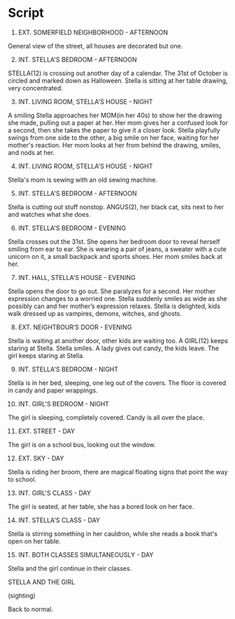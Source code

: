 # Script

1. EXT. SOMERFIELD NEIGHBORHOOD - AFTERNOON

General view of the street, all houses are decorated but one.

2. INT. STELLA'S BEDROOM - AFTERNOON

STELLA(12) is crossing out another day of a calendar. The 31st of October is circled and marked down as Halloween. Stella is sitting at her table drawing, very concentrated.

3. INT. LIVING ROOM, STELLA'S HOUSE - NIGHT

A smiling Stella approaches her MOM(in her 40s) to show her the drawing she made, pulling out a paper at her. Her mom gives her a confused look for a second, then she takes the paper to give it a closer look. Stella playfully swings from one side to the other, a big smile on her face, waiting for her mother's reaction. Her mom looks at her from behind the drawing, smiles, and nods at her.

4. INT. LIVING ROOM, STELLA'S HOUSE - NIGHT

Stella's mom is sewing with an old sewing machine.

5. INT. STELLA'S BEDROOM - AFTERNOON

Stella is cutting out stuff nonstop. ANGUS(2), her black cat, sits next to her and watches what she does.

6. INT. STELLA'S BEDROOM - EVENING

Stella crosses out the 31st. She opens her bedroom door to reveal herself smiling from ear to ear. She is wearing a pair of jeans, a sweater with a cute unicorn on it, a small backpack and sports shoes. Her mom smiles back at her.

7. INT. HALL, STELLA'S HOUSE - EVENING

Stella opens the door to go out. She paralyzes for a second. Her mother expression changes to a worried one. Stella suddenly smiles as wide as she possibly can and her mother’s expression relaxes. Stella is delighted, kids walk dressed up as vampires, demons, witches, and ghosts.

8. EXT. NEIGHTBOUR’S DOOR - EVENING

Stella is waiting at another door, other kids are waiting too. A GIRL(12) keeps staring at Stella. Stella smiles. A lady gives out candy, the kids leave. The girl keeps staring at Stella.

9. INT. STELLA'S BEDROOM - NIGHT

Stella is in her bed, sleeping, one leg out of the covers. The floor is covered in candy and paper wrappings.

10. INT. GIRL'S BEDROOM - NIGHT

The girl is sleeping, completely covered. Candy is all over the place.

11. EXT. STREET - DAY

The girl is on a school bus, looking out the window.

12. EXT. SKY - DAY

Stella is riding her broom, there are magical floating signs that point the way to school.

13. INT. GIRL'S CLASS - DAY

The girl is seated, at her table, she has a bored look on her face.

14. INT. STELLA'S CLASS - DAY

Stella is stirring something in her cauldron, while she reads a book that's open on her table.

15. INT. BOTH CLASSES SIMULTANEOUSLY - DAY

Stella and the girl continue in their classes.
	
STELLA AND THE GIRL

(sighting)

Back to normal.

